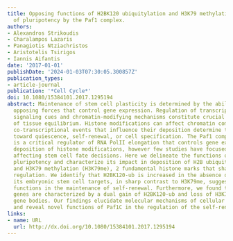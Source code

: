 ```yaml
---
title: Opposing functions of H2BK120 ubiquitylation and H3K79 methylation in the regulation
  of pluripotency by the Paf1 complex.
authors:
- Alexandros Strikoudis
- Charalampos Lazaris
- Panagiotis Ntziachristos
- Aristotelis Tsirigos
- Iannis Aifantis
date: '2017-01-01'
publishDate: '2024-01-03T07:30:05.300857Z'
publication_types:
- article-journal
publication: '*Cell Cycle*'
doi: 10.1080/15384101.2017.1295194
abstract: Maintenance of stem cell plasticity is determined by the ability to balance
  opposing forces that control gene expression. Regulation of transcriptional networks,
  signaling cues and chromatin-modifying mechanisms constitute crucial determinants
  of tissue equilibrium. Histone modifications can affect chromatin compaction, therefore
  co-transcriptional events that influence their deposition determine the propensities
  toward quiescence, self-renewal, or cell specification. The Paf1 complex (Paf1C)
  is a critical regulator of RNA PolII elongation that controls gene expression and
  deposition of histone modifications, however few studies have focused on its role
  affecting stem cell fate decisions. Here we delineate the functions of Paf1C in
  pluripotency and characterize its impact in deposition of H2B ubiquitylation (H2BK120-ub)
  and H3K79 methylation (H3K79me), 2 fundamental histone marks that shape transcriptional
  regulation. We identify that H2BK120-ub is increased in the absence of Paf1C on
  its embryonic stem cell targets, in sharp contrast to H3K79me, suggesting opposite
  functions in the maintenance of self-renewal. Furthermore, we found that core pluripotency
  genes are characterized by a dual gain of H2BK120-ub and loss of H3K79me on their
  gene bodies. Our findings elucidate molecular mechanisms of cellular adaptation
  and reveal novel functions of Paf1C in the regulation of the self-renewal network.
links:
- name: URL
  url: http://dx.doi.org/10.1080/15384101.2017.1295194
---
```

